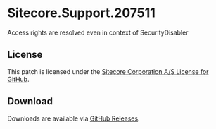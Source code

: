 # Sitecore.Support.207511
Access rights are resolved even in context of SecurityDisabler

## License  
This patch is licensed under the [Sitecore Corporation A/S License for GitHub](https://github.com/sitecoresupport/Sitecore.Support.207511/blob/master/LICENSE).  

## Download  
Downloads are available via [GitHub Releases](https://github.com/sitecoresupport/Sitecore.Support.207511/releases).  
